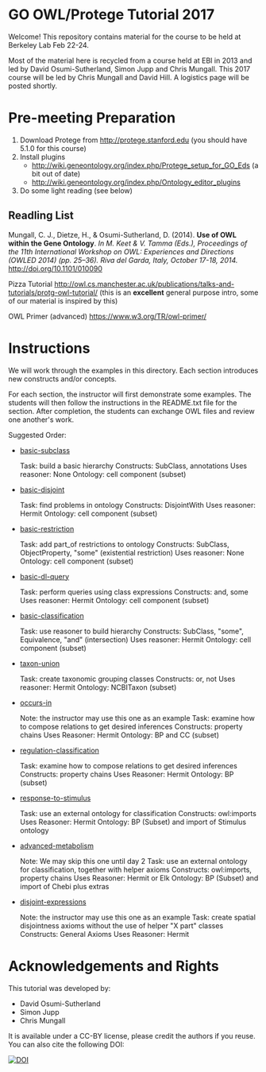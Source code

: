 # GO OWL/Protege Tutorial 2017

Welcome! This repository contains material for the course to be held at Berkeley Lab Feb 22-24.

Most of the material here is recycled from a course held at EBI in 2013 and led by David Osumi-Sutherland, Simon Jupp and Chris Mungall. This 2017 course will be led by Chris Mungall and David Hill. A logistics page will be posted shortly.

# Pre-meeting Preparation

 1. Download Protege from http://protege.stanford.edu (you should have 5.1.0 for this course)
 2. Install plugins
      * http://wiki.geneontology.org/index.php/Protege_setup_for_GO_Eds (a bit out of date)
      * http://wiki.geneontology.org/index.php/Ontology_editor_plugins
 3. Do some light reading (see below)
 
## Readling List

Mungall, C. J., Dietze, H., & Osumi-Sutherland, D. (2014). __Use of OWL within the Gene Ontology__. *In M. Keet & V. Tamma (Eds.), Proceedings of the 11th International Workshop on OWL: Experiences and Directions (OWLED 2014) (pp. 25–36). Riva del Garda, Italy, October 17-18, 2014.* http://doi.org/10.1101/010090

Pizza Tutorial http://owl.cs.manchester.ac.uk/publications/talks-and-tutorials/protg-owl-tutorial/ (this is an __excellent__ general purpose intro, some of our material is inspired by this)

OWL Primer (advanced) https://www.w3.org/TR/owl-primer/


# Instructions

We will work through the examples in this directory. Each section
introduces new constructs and/or concepts.

For each section, the instructor will first demonstrate some
examples. The students will then follow the instructions in the
README.txt file for the section. After completion, the students can
exchange OWL files and review one another's work.

Suggested Order:

 * [basic-subclass](basic-subclass)

    Task: build a basic hierarchy
    Constructs: SubClass, annotations
    Uses reasoner: None
    Ontology: cell component (subset)

 * [basic-disjoint](basic-disjoint)

    Task: find problems in ontology
    Constructs: DisjointWith
    Uses reasoner: Hermit
    Ontology: cell component (subset)

 * [basic-restriction](basic-restriction)

    Task: add part_of restrictions to ontology
    Constructs: SubClass, ObjectProperty, "some" (existential restriction)
    Uses reasoner: None
    Ontology: cell component (subset)

 * [basic-dl-query](basic-dl-query)

    Task: perform queries using class expressions
    Constructs: and, some
    Uses reasoner: Hermit
    Ontology: cell component (subset)

 * [basic-classification](basic-classification)

    Task: use reasoner to build hierarchy
    Constructs: SubClass, "some", Equivalence, "and" (intersection)
    Uses reasoner: Hermit
    Ontology: cell component (subset)

 * [taxon-union](taxon-union)

    Task: create taxonomic grouping classes
    Constructs: or, not
    Uses reasoner: Hermit
    Ontology: NCBITaxon (subset)

 * [occurs-in](occurs-in)

    Note: the instructor may use this one as an example
    Task: examine how to compose relations to get desired inferences
    Constructs: property chains
    Uses Reasoner: Hermit
    Ontology: BP and CC (subset)

 * [regulation-classification](regulation-classification)

    Task: examine how to compose relations to get desired inferences
    Constructs: property chains
    Uses Reasoner: Hermit
    Ontology: BP (subset)

 * [response-to-stimulus](response-to-stimulus)

    Task: use an external ontology for classification
    Constructs: owl:imports
    Uses Reasoner: Hermit
    Ontology: BP (Subset) and import of Stimulus ontology

 * [advanced-metabolism](advanced-metabolism)

    Note: We may skip this one until day 2
    Task: use an external ontology for classification, together with helper axioms
    Constructs: owl:imports, property chains
    Uses Reasoner: Hermit or Elk
    Ontology: BP (Subset) and import of Chebi plus extras

 * [disjoint-expressions](disjoint-expressions)

    Note: the instructor may use this one as an example
    Task: create spatial disjointness axioms without the use of helper "X part" classes
    Constructs: General Axioms
    Uses Reasoner: Hermit
     
# Acknowledgements and Rights

This tutorial was developed by:

 * David Osumi-Sutherland
 * Simon Jupp
 * Chris Mungall

It is available under a CC-BY license, please credit the authors if you reuse. You can also cite the following DOI:

[![DOI](https://zenodo.org/badge/13996/geneontology/protege-tutorial.svg)](https://zenodo.org/badge/latestdoi/13996/geneontology/protege-tutorial)

